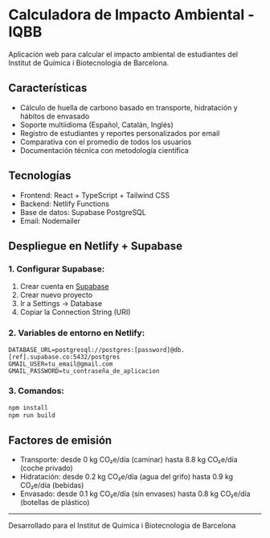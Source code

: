# Calculadora de Impacto Ambiental - IQBB

Aplicación web para calcular el impacto ambiental de estudiantes del Institut de Química i Biotecnologia de Barcelona.

## Características

- Cálculo de huella de carbono basado en transporte, hidratación y hábitos de envasado
- Soporte multiidioma (Español, Catalán, Inglés)
- Registro de estudiantes y reportes personalizados por email
- Comparativa con el promedio de todos los usuarios
- Documentación técnica con metodología científica

## Tecnologías

- Frontend: React + TypeScript + Tailwind CSS
- Backend: Netlify Functions
- Base de datos: Supabase PostgreSQL
- Email: Nodemailer

## Despliegue en Netlify + Supabase

### 1. Configurar Supabase:
1. Crear cuenta en [Supabase](https://supabase.com)
2. Crear nuevo proyecto
3. Ir a Settings → Database
4. Copiar la Connection String (URI)

### 2. Variables de entorno en Netlify:
```
DATABASE_URL=postgresql://postgres:[password]@db.[ref].supabase.co:5432/postgres
GMAIL_USER=tu_email@gmail.com
GMAIL_PASSWORD=tu_contraseña_de_aplicacion
```

### 3. Comandos:
```bash
npm install
npm run build
```

## Factores de emisión

- Transporte: desde 0 kg CO₂e/día (caminar) hasta 8.8 kg CO₂e/día (coche privado)
- Hidratación: desde 0.2 kg CO₂e/día (agua del grifo) hasta 0.9 kg CO₂e/día (bebidas)
- Envasado: desde 0.1 kg CO₂e/día (sin envases) hasta 0.8 kg CO₂e/día (botellas de plástico)

---

Desarrollado para el Institut de Química i Biotecnologia de Barcelona